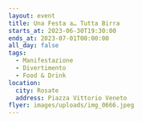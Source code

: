 ```yaml
---
layout: event
title: Una Festa a… Tutta Birra
starts_at: 2023-06-30T19:30:00
ends_at: 2023-07-01T00:00:00
all_day: false
tags:
  - Manifestazione
  - Divertimento
  - Food & Drink
location:
  city: Rosate
  address: Piazza Vittorio Veneto
flyer: images/uploads/img_0666.jpeg
---
```

